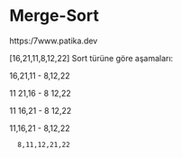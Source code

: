 # Merge-Sort
https:/7www.patika.dev

[16,21,11,8,12,22] Sort türüne göre aşamaları:

16,21,11    -    8,12,22

11   21,16  -    8  12,22

11  16,21   -     8  12,22

11,16,21    -     8,12,22

      8,11,12,21,22
